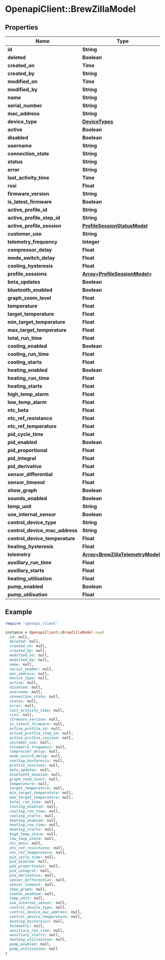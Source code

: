 # OpenapiClient::BrewZillaModel

## Properties

| Name | Type | Description | Notes |
| ---- | ---- | ----------- | ----- |
| **id** | **String** |  | [optional] |
| **deleted** | **Boolean** |  | [optional] |
| **created_on** | **Time** |  | [optional] |
| **created_by** | **String** |  | [optional] |
| **modified_on** | **Time** |  | [optional] |
| **modified_by** | **String** |  | [optional] |
| **name** | **String** |  |  |
| **serial_number** | **String** |  | [optional] |
| **mac_address** | **String** |  |  |
| **device_type** | [**DeviceTypes**](DeviceTypes.md) |  |  |
| **active** | **Boolean** |  | [optional] |
| **disabled** | **Boolean** |  | [optional] |
| **username** | **String** |  | [optional] |
| **connection_state** | **String** |  | [optional] |
| **status** | **String** |  | [optional] |
| **error** | **String** |  | [optional] |
| **last_activity_time** | **Time** |  | [optional] |
| **rssi** | **Float** |  | [optional] |
| **firmware_version** | **String** |  | [optional] |
| **is_latest_firmware** | **Boolean** |  | [optional] |
| **active_profile_id** | **String** |  | [optional] |
| **active_profile_step_id** | **String** |  | [optional] |
| **active_profile_session** | [**ProfileSessionStatusModel**](ProfileSessionStatusModel.md) |  | [optional] |
| **customer_use** | **String** |  | [optional] |
| **telemetry_frequency** | **Integer** |  | [optional] |
| **compressor_delay** | **Float** |  | [optional] |
| **mode_switch_delay** | **Float** |  | [optional] |
| **cooling_hysteresis** | **Float** |  | [optional] |
| **profile_sessions** | [**Array&lt;ProfileSessionModel&gt;**](ProfileSessionModel.md) |  | [optional] |
| **beta_updates** | **Boolean** |  | [optional] |
| **bluetooth_enabled** | **Boolean** |  | [optional] |
| **graph_zoom_level** | **Float** |  | [optional] |
| **temperature** | **Float** |  | [optional] |
| **target_temperature** | **Float** |  | [optional] |
| **min_target_temperature** | **Float** |  | [optional] |
| **max_target_temperature** | **Float** |  | [optional] |
| **total_run_time** | **Float** |  | [optional] |
| **cooling_enabled** | **Boolean** |  | [optional] |
| **cooling_run_time** | **Float** |  | [optional] |
| **cooling_starts** | **Float** |  | [optional] |
| **heating_enabled** | **Boolean** |  | [optional] |
| **heating_run_time** | **Float** |  | [optional] |
| **heating_starts** | **Float** |  | [optional] |
| **high_temp_alarm** | **Float** |  | [optional] |
| **low_temp_alarm** | **Float** |  | [optional] |
| **ntc_beta** | **Float** |  | [optional] |
| **ntc_ref_resistance** | **Float** |  | [optional] |
| **ntc_ref_temperature** | **Float** |  | [optional] |
| **pid_cycle_time** | **Float** |  | [optional] |
| **pid_enabled** | **Boolean** |  | [optional] |
| **pid_proportional** | **Float** |  | [optional] |
| **pid_integral** | **Float** |  | [optional] |
| **pid_derivative** | **Float** |  | [optional] |
| **sensor_differential** | **Float** |  | [optional] |
| **sensor_timeout** | **Float** |  | [optional] |
| **show_graph** | **Boolean** |  | [optional] |
| **sounds_enabled** | **Boolean** |  | [optional] |
| **temp_unit** | **String** |  | [optional] |
| **use_internal_sensor** | **Boolean** |  | [optional] |
| **control_device_type** | **String** |  | [optional] |
| **control_device_mac_address** | **String** |  | [optional] |
| **control_device_temperature** | **Float** |  | [optional] |
| **heating_hysteresis** | **Float** |  | [optional] |
| **telemetry** | [**Array&lt;BrewZillaTelemetryModel&gt;**](BrewZillaTelemetryModel.md) |  | [optional] |
| **auxillary_run_time** | **Float** |  | [optional] |
| **auxillary_starts** | **Float** |  | [optional] |
| **heating_utilisation** | **Float** |  | [optional] |
| **pump_enabled** | **Boolean** |  | [optional] |
| **pump_utilisation** | **Float** |  | [optional] |

## Example

```ruby
require 'openapi_client'

instance = OpenapiClient::BrewZillaModel.new(
  id: null,
  deleted: null,
  created_on: null,
  created_by: null,
  modified_on: null,
  modified_by: null,
  name: null,
  serial_number: null,
  mac_address: null,
  device_type: null,
  active: null,
  disabled: null,
  username: null,
  connection_state: null,
  status: null,
  error: null,
  last_activity_time: null,
  rssi: null,
  firmware_version: null,
  is_latest_firmware: null,
  active_profile_id: null,
  active_profile_step_id: null,
  active_profile_session: null,
  customer_use: null,
  telemetry_frequency: null,
  compressor_delay: null,
  mode_switch_delay: null,
  cooling_hysteresis: null,
  profile_sessions: null,
  beta_updates: null,
  bluetooth_enabled: null,
  graph_zoom_level: null,
  temperature: null,
  target_temperature: null,
  min_target_temperature: null,
  max_target_temperature: null,
  total_run_time: null,
  cooling_enabled: null,
  cooling_run_time: null,
  cooling_starts: null,
  heating_enabled: null,
  heating_run_time: null,
  heating_starts: null,
  high_temp_alarm: null,
  low_temp_alarm: null,
  ntc_beta: null,
  ntc_ref_resistance: null,
  ntc_ref_temperature: null,
  pid_cycle_time: null,
  pid_enabled: null,
  pid_proportional: null,
  pid_integral: null,
  pid_derivative: null,
  sensor_differential: null,
  sensor_timeout: null,
  show_graph: null,
  sounds_enabled: null,
  temp_unit: null,
  use_internal_sensor: null,
  control_device_type: null,
  control_device_mac_address: null,
  control_device_temperature: null,
  heating_hysteresis: null,
  telemetry: null,
  auxillary_run_time: null,
  auxillary_starts: null,
  heating_utilisation: null,
  pump_enabled: null,
  pump_utilisation: null
)
```

